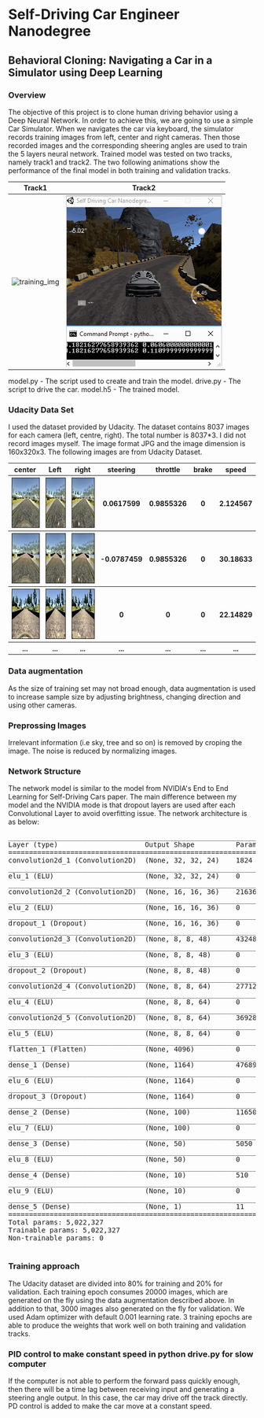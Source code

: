 # Self-Driving Car Engineer Nanodegree
## Behavioral Cloning: Navigating a Car in a Simulator using Deep Learning

### Overview

The objective of this project is to clone human driving behavior using a Deep Neural Network. In order to achieve this, we are going to use a simple Car Simulator. When we navigates the car via keyboard, the simulator records training images from left, center and right cameras. Then those recorded images and the corresponding sheering angles are used to train the 5 layers neural network. Trained model was tested on two tracks, namely track1 and track2. The two following animations show the performance of the final model in both training and validation tracks.

Track1 | Track2
------------|---------------
![training_img](readmeSamples/track1.gif) | ![validation_img](readmeSamples/track2.gif)

model.py - The script used to create and train the model.
drive.py - The script to drive the car.
model.h5 - The trained model.


### Udacity Data Set
  I used the dataset provided by Udacity. The dataset contains 8037 images for each camera (left, centre, right). The total number is 8037\*3. I did not record images myself. The image format JPG and the image dimension is 160x320x3. The following images are from Udacity Dataset.

<table>
  <tr>
    <th>center</th>
    <th>Left</th>
    <th>right</th>
    <th>steering</th>
    <th>throttle</th>
    <th>brake</th>
    <th>speed</th>
  </tr>
  <tr>
    <th><img src="readmeSamples/center_2016_12_01_13_32_43_457.jpg" alt="" border=1 height=100 width=100></img></th>
    <th><img src="readmeSamples/left_2016_12_01_13_32_43_457.jpg" alt="" border=1 height=100 width=100></th>
    <th><img src="readmeSamples/right_2016_12_01_13_32_43_457.jpg" alt="" border=1 height=100 width=100></th>
    <th>0.0617599</th>
    <th>0.9855326</th>
    <th>0</th>
    <th>2.124567</th>
  </tr>
  <tr>
  <th><img src="readmeSamples/center_2016_12_01_13_32_46_486.jpg" alt="" border=1 height=100 width=100></img></th>
  <th><img src="readmeSamples/left_2016_12_01_13_32_46_486.jpg" alt="" border=1 height=100 width=100></th>
  <th><img src="readmeSamples/right_2016_12_01_13_32_46_486.jpg" alt="" border=1 height=100 width=100></th>
    <th>-0.0787459</th>
    <th>0.9855326</th>
    <th>0</th>
    <th>30.18633</th>
  </tr>
    <tr>
    <th><img src="readmeSamples/center_2016_12_01_13_30_48_287.jpg" alt="" border=1 height=100 width=100></img></th>
    <th><img src="readmeSamples/left_2016_12_01_13_30_48_287.jpg" alt="" border=1 height=100 width=100></th>
    <th><img src="readmeSamples/right_2016_12_01_13_30_48_287.jpg" alt="" border=1 height=100 width=100></th>
    <th>0</th>
    <th>0</th>
    <th>0</th>
    <th>22.14829</th>
  </tr>
    <tr>
    <th>...</th>
    <th>...</th>
    <th>...</th>
    <th>...</th>
    <th>...</th>
    <th>...</th>
    <th>...</th>
  </tr>
</table>

### Data augmentation
  As the size of training set may not broad enough, data augmentation is used to increase sample size by adjusting brightness, changing direction and using other cameras.

### Preprossing Images
  Irrelevant information (i.e sky, tree and so on) is removed by croping the image. The noise is reduced by normalizing images.

### Network Structure
  The network model is similar to the model from NVIDIA's End to End Learning for Self-Driving Cars paper. The main difference between my model and the NVIDIA mode is that dropout layers are used after each Convolutional Layer to avoid overfitting issue. The network architecture is as below:
<pre>
____________________________________________________________________________________________________
Layer (type)                     Output Shape          Param #     Connected to
====================================================================================================
convolution2d_1 (Convolution2D)  (None, 32, 32, 24)    1824        convolution2d_input_1[0][0]
____________________________________________________________________________________________________
elu_1 (ELU)                      (None, 32, 32, 24)    0           convolution2d_1[0][0]
____________________________________________________________________________________________________
convolution2d_2 (Convolution2D)  (None, 16, 16, 36)    21636       elu_1[0][0]
____________________________________________________________________________________________________
elu_2 (ELU)                      (None, 16, 16, 36)    0           convolution2d_2[0][0]
____________________________________________________________________________________________________
dropout_1 (Dropout)              (None, 16, 16, 36)    0           elu_2[0][0]
____________________________________________________________________________________________________
convolution2d_3 (Convolution2D)  (None, 8, 8, 48)      43248       dropout_1[0][0]
____________________________________________________________________________________________________
elu_3 (ELU)                      (None, 8, 8, 48)      0           convolution2d_3[0][0]
____________________________________________________________________________________________________
dropout_2 (Dropout)              (None, 8, 8, 48)      0           elu_3[0][0]
____________________________________________________________________________________________________
convolution2d_4 (Convolution2D)  (None, 8, 8, 64)      27712       dropout_2[0][0]
____________________________________________________________________________________________________
elu_4 (ELU)                      (None, 8, 8, 64)      0           convolution2d_4[0][0]
____________________________________________________________________________________________________
convolution2d_5 (Convolution2D)  (None, 8, 8, 64)      36928       elu_4[0][0]
____________________________________________________________________________________________________
elu_5 (ELU)                      (None, 8, 8, 64)      0           convolution2d_5[0][0]
____________________________________________________________________________________________________
flatten_1 (Flatten)              (None, 4096)          0           elu_5[0][0]
____________________________________________________________________________________________________
dense_1 (Dense)                  (None, 1164)          4768908     flatten_1[0][0]
____________________________________________________________________________________________________
elu_6 (ELU)                      (None, 1164)          0           dense_1[0][0]
____________________________________________________________________________________________________
dropout_3 (Dropout)              (None, 1164)          0           elu_6[0][0]
____________________________________________________________________________________________________
dense_2 (Dense)                  (None, 100)           116500      dropout_3[0][0]
____________________________________________________________________________________________________
elu_7 (ELU)                      (None, 100)           0           dense_2[0][0]
____________________________________________________________________________________________________
dense_3 (Dense)                  (None, 50)            5050        elu_7[0][0]
____________________________________________________________________________________________________
elu_8 (ELU)                      (None, 50)            0           dense_3[0][0]
____________________________________________________________________________________________________
dense_4 (Dense)                  (None, 10)            510         elu_8[0][0]
____________________________________________________________________________________________________
elu_9 (ELU)                      (None, 10)            0           dense_4[0][0]
____________________________________________________________________________________________________
dense_5 (Dense)                  (None, 1)             11          elu_9[0][0]
====================================================================================================
Total params: 5,022,327
Trainable params: 5,022,327
Non-trainable params: 0
____________________________________________________________________________________________________
</pre>
### Training approach
The Udacity dataset are divided into 80% for training and 20% for validation. Each training epoch consumes 20000 images, which are generated on the fly using the data augmentation described above. In addition to that, 3000 images also generated on the fly for validation. We used Adam optimizer with default 0.001 learning rate. 3 training epochs are able to produce the weights that work well on both training and validation tracks.

### PID control to make constant speed in python drive.py for slow computer
 If the computer is not able to perform the forward pass quickly enough, then there will be a time lag between receiving input and generating a steering angle output. In this case, the car may drive off the track directly. PD control is added to make the car move at a constant speed.
